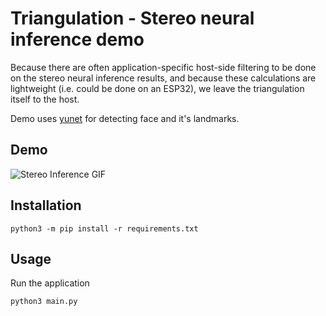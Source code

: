 # Triangulation - Stereo neural inference demo

Because there are often application-specific host-side filtering to be done on the stereo
neural inference results, and because these calculations are lightweight
(i.e. could be done on an ESP32), we leave the triangulation itself to the host.

Demo uses [yunet](https://hub.luxonis.com/ai/models/5d635f3c-45c0-41d2-8800-7ca3681b1915) for detecting face and it's landmarks.

## Demo

![Stereo Inference GIF](https://user-images.githubusercontent.com/59799831/132098832-70a2d0b9-1a30-4994-8dad-dc880a803fb3.gif)

## Installation

```
python3 -m pip install -r requirements.txt
```

## Usage

Run the application

```
python3 main.py
```
